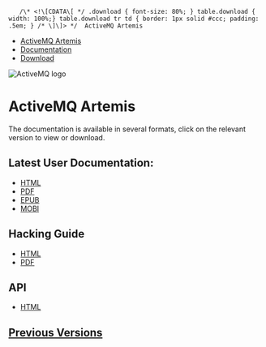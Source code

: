        /\* <!\[CDATA\[ */ .download { font-size: 80%; } table.download { width: 100%;} table.download tr td { border: 1px solid #ccc; padding: .5em; } /* \]\]> */  ActiveMQ Artemis

*   [ActiveMQ Artemis](index.html)
*   [Documentation](docs.md)
*   [Download](OverviewOverview/Overview/download.md)

![ActiveMQ logo](/images/activemq-logo.png)

ActiveMQ Artemis
================

The documentation is available in several formats, click on the relevant version to view or download.

Latest User Documentation:
--------------------------

*   [HTML](./docs/latest/index.html)
*   [PDF](./docs/latest/book.pdf)
*   [EPUB](./docs/latest/book.epub)
*   [MOBI](./docs/latest/book.mobi)

Hacking Guide
-------------

*   [HTML](./docs/latest/hacking-guide/index.html)
*   [PDF](./docs/latest/hacking-guide/book.pdf)

API
---

*   [HTML](./docs/javadocs/javadoc-latest/index.html)

[Previous Versions](previous-docs.md)
---------------------------------------
